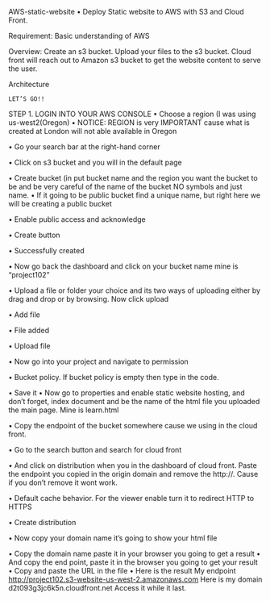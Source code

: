 AWS-static-website
•	Deploy Static website to AWS with S3 and  Cloud Front.


Requirement: Basic understanding of AWS

Overview: Create an s3 bucket. Upload your files to the s3 bucket. Cloud front will reach out to Amazon s3 bucket to get the website content to serve the user.

Architecture

                                         
    LET’S GO!!
STEP 1.  LOGIN INTO YOUR AWS CONSOLE
•	Choose a region (I was using us-west2(Oregon)
•	NOTICE: REGION is very IMPORTANT  cause what is created at London will not able available in Oregon

                           

•	Go your search bar at the right-hand corner

                                 
•	Click on s3 bucket and you will in the default page  


                            
•	Create bucket (in put bucket name and the region you want the bucket to be and be very careful of the name of the bucket NO symbols and just name.
•	If it going to be public bucket find a unique name, but right here we will be creating a public bucket


                             

•	Enable public access and acknowledge 
                                                    
•	Create button

                                                                      
•	Successfully created

                               

•	Now go back the dashboard and  click on your bucket name mine is “project102”

                                

•	Upload a file or folder your choice and its two ways of uploading either by drag and drop or by browsing. Now click upload 
                                  

•	Add file
                     

•	File added

                      

•	Upload file

                                        
•	Now go into your project and navigate to permission

       

•	Bucket policy. If bucket policy is empty then type in the code.

                          

•	Save it
•	Now go to properties and enable static website hosting, and don’t forget, index document and be the name of the html file you uploaded the main page. Mine is learn.html
           

•	Copy the endpoint of the bucket somewhere cause we using in the cloud front.


                         

•	Go to the search button and search for cloud front


                       

•	And click on distribution when you in the dashboard of cloud front. Paste the endpoint you copied in the origin domain and remove the http://. Cause if you don’t remove it wont work.
                


•	Default cache behavior. For the viewer enable turn it to redirect HTTP to HTTPS
                     

•	Create distribution


                                                    

•	Now copy your domain name it’s going to show your html file 

                    

•	Copy the domain name paste it in your browser you going to get a result
•	And copy the end point, paste it in the browser you going to get your result 
•	Copy and paste the URL in the file 
•	Here is the result
My endpoint http://project102.s3-website-us-west-2.amazonaws.com
Here is my domain d2t093g3jc6k5n.cloudfront.net
Access it while it last.
  
    
  
